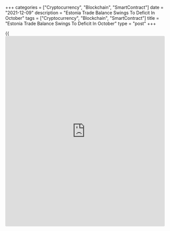 +++
categories = ["Cryptocurrency", "Blockchain", "SmartContract"]
date = "2021-12-09"
description = "Estonia Trade Balance Swings To Deficit In October"
tags = ["Cryptocurrency", "Blockchain", "SmartContract"]
title = "Estonia Trade Balance Swings To Deficit In October"
type = "post"
+++

{{<iframe id="large-banner" src="https://www.bounty.group/#slide=3.0" width="100%" height="600" scrolling="no" style="border: 0px solid rgb(216, 221, 230); border-radius: 3px;">}}

Estonia's trade balance swung to a deficit in October, figures from
Statistics Estonia showed on Thursday.

The trade balance registered a deficit of EUR 164 million in October
versus a surplus of 27 million in the same month last year. In
September, the trade deficit was EUR 70 million.

Exports grew 18.0 percent year-on-year in October, after a 30.0 percent
rise in September.

Imports rose 32.0 percent yearly in October, after a 37.0 percent growth
in the previous month.

"In October, the imports of goods reached yet another record level,"
Evelin Puura, a leading analyst at Statistics Estonia, said.

For comments and feedback [contact](https://www.playgroundfx.com/contact/): editorial@rtt[news](https://www.letsplayfx.com/blog/forex-news-website/).com

[Economic News][1]

 **What parts of the world are seeing the best (and worst) economic
performances lately? Click[here][2] to check out our [Econ Scorecard][2]
and find out! See up-to-the-moment [ranking](https://www.playgroundfx.com/blog/crypto-exchange-ranking/)s for the best and worst
performers in [GDP][2], [unemployment rate][3], [inflation][4] and much
more.**

   1. www.rtt[news](https://www.letsplayfx.com/blog/forex-news-website/).com/Content/EconomicNews.aspx
   2. www.rtt[news](https://www.letsplayfx.com/blog/forex-news-website/).com/economic-scorecard/world-rank/GDP/highest-performance.aspx
   3. www.rtt[news](https://www.letsplayfx.com/blog/forex-news-website/).com/economic-scorecard/world-rank/unemployment-rate/lowest-performance.aspx
   4. www.rtt[news](https://www.letsplayfx.com/blog/forex-news-website/).com/economic-scorecard/world-rank/CPI/highest-performance.aspx